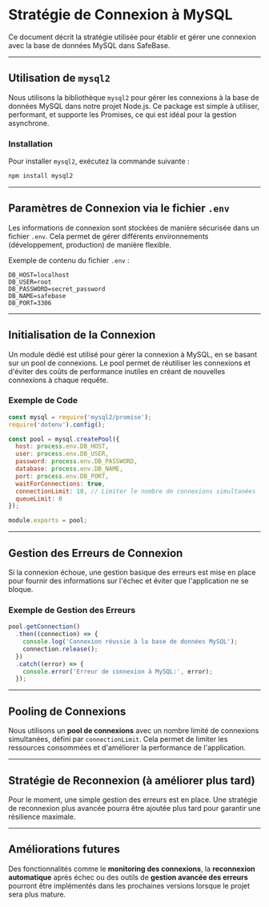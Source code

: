 # Stratégie de Connexion à MySQL

Ce document décrit la stratégie utilisée pour établir et gérer une connexion avec la base de données MySQL dans SafeBase.

---

## Utilisation de `mysql2`

Nous utilisons la bibliothèque `mysql2` pour gérer les connexions à la base de données MySQL dans notre projet Node.js. Ce package est simple à utiliser, performant, et supporte les Promises, ce qui est idéal pour la gestion asynchrone.

### Installation

Pour installer `mysql2`, exécutez la commande suivante :

```bash
npm install mysql2
```

---

## Paramètres de Connexion via le fichier `.env`

Les informations de connexion sont stockées de manière sécurisée dans un fichier `.env`. Cela permet de gérer différents environnements (développement, production) de manière flexible.

Exemple de contenu du fichier `.env` :

```env
DB_HOST=localhost
DB_USER=root
DB_PASSWORD=secret_password
DB_NAME=safebase
DB_PORT=3306
```

---

## Initialisation de la Connexion

Un module dédié est utilisé pour gérer la connexion à MySQL, en se basant sur un pool de connexions. Le pool permet de réutiliser les connexions et d'éviter des coûts de performance inutiles en créant de nouvelles connexions à chaque requête.

### Exemple de Code

```javascript
const mysql = require('mysql2/promise');
require('dotenv').config();

const pool = mysql.createPool({
  host: process.env.DB_HOST,
  user: process.env.DB_USER,
  password: process.env.DB_PASSWORD,
  database: process.env.DB_NAME,
  port: process.env.DB_PORT,
  waitForConnections: true,
  connectionLimit: 10, // Limiter le nombre de connexions simultanées
  queueLimit: 0
});

module.exports = pool;
```

---

## Gestion des Erreurs de Connexion

Si la connexion échoue, une gestion basique des erreurs est mise en place pour fournir des informations sur l'échec et éviter que l'application ne se bloque.

### Exemple de Gestion des Erreurs

```javascript
pool.getConnection()
  .then((connection) => {
    console.log('Connexion réussie à la base de données MySQL');
    connection.release();
  })
  .catch((error) => {
    console.error('Erreur de connexion à MySQL:', error);
  });
```

---

## Pooling de Connexions

Nous utilisons un **pool de connexions** avec un nombre limité de connexions simultanées, défini par `connectionLimit`. Cela permet de limiter les ressources consommées et d'améliorer la performance de l'application.

---

## Stratégie de Reconnexion (à améliorer plus tard)

Pour le moment, une simple gestion des erreurs est en place. Une stratégie de reconnexion plus avancée pourra être ajoutée plus tard pour garantir une résilience maximale.

---

## Améliorations futures

Des fonctionnalités comme le **monitoring des connexions**, la **reconnexion automatique** après échec ou des outils de **gestion avancée des erreurs** pourront être implémentés dans les prochaines versions lorsque le projet sera plus mature.
